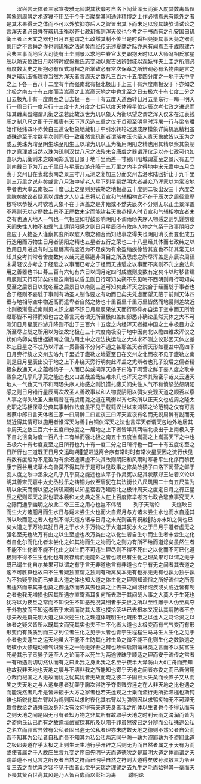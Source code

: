 <!-- { "loadSidebar": true } -->
　　汉兴言天体者三家宣夜雅无师説其状靡考自洛下闳营浑天而妄人度其数夀昌仪其象则周髀之术遂寝不用至于今千百嵗矣其间通逹精博之士作必稽焉未有能外之者是其术果得天之体而不可以外欤抑亦后人之智皆出其下而未足以窥其缺欤请试论之言浑天者必曰舜在璿玑玉衡以齐七政玑衡则浑天仪也今考之于书而有之孔安国曰玑衡王者正天文之器也日月五星谓之七政然其制不传当是时舜相尧摄其事因尧之器而察用之不言舜之作也则玑衡之法尚矣而经传无述夏商之际亦未有闻焉至于成周建六官典三事而地官大司徒有土圭测景以求地中春官太史职抱天时以从大师冯相氏掌星辰以防天位致日月以辨时叙保章氏志变动以察吉凶辨封域以观妖祥夫土圭之所测必有度数太史之所抱必有仪式冯相之所掌致必有常次保章之所辨观必有名物由是言之舜之璿玑玉衡理亦当然为浑天者言周天之数凡三百六十五度四分度之一地平天中平之上下各一百八十二度有半而强南北有极北极出于上三十有六度南极没于下亦如之北极之南五十有五度而当嵩高之上嵩高天地之中也北至之日去极六十有七度二分之日去极九十有一度南至之日去极一百一十有五度天道西转日月五星东行一晦一明天行一周日行一度月行十三度十九分度之七用以度天体辨星位定辰次考七政之进退而知其躔离盈缩谓玑衡之法若此故汉世为玑以象天为衡以望之谓之浑天仪宋在江表钱乐之制八尺之衡于元嘉唐有天下淳风造三重之仪于贞观至明皇时浮屠一行与梁令瓉始作经纬四环赤黄白三道设柜象地藏机于中引水转轮迟速成序模象详简机思精粗虽或殊途至于度数星次则同归一致虽然言玑衡者谓璿亦玉也圣人贵天象故皆以玉为之或云美珠为璿至阴生珠至阳生玉以璿为玑以玉为衡用阴阳之精也用其精以察其象制作之意理或当然以珠为玑则汉世八尺之法殆未合唐虞之器谓浑仪足以齐七政可也如直以为玑衡则未之敢闻郑氏言日景于地千里而差一寸颍川阳城谓夏至之景尺有五寸则南戴日下为万五千里日与星辰四游升降于三万里之内半之得地中宋元嘉中五月立表于交州日在表北表南之景三寸开元测之复加三分而交州去洛水陆回折止于九千里则三万里之说非矣或言八月海中望老人星下列星粲然明大者甚众乃浑家以为常没地中者也大率去南极二十度已上之星则见铁勒之地极高五十度则二极出没三十六度之言脱矣故议者疑焉以谓古之人步圭景将以节宣和气辅相物宜不在于辰次之周径重歴数将以恭授人时钦若天象不在于浑盖之是非殆或不然夫辰次不分则无以正圭景浑盖不察则无以定歴数圭景不正歴数未定而能钦若天象恭授人时节宣和气辅相物宜者未之有也通天地人一气也一气相应如桴鼓影响阴阳不调雨旸失序人物感之则饥馑疠疫夭阏失性人物不和乖气上逹阴阳感之则日月星辰罔有攸序人物之气系于政事阴阳之变应于人物圣人谨察其变所以騐人物之和否而知政事之得失也阴阳消长而变化成五行迭用而万物生日月者阴阳之精也五星者五行之荣也二十八星经其体而七政纬之以致用日月进退有时五星躔离有度迟为不足疾为有余盈缩疾徐皆其变也不知其常无以知其变考其常者舍度数何以哉天道緜邈非耳目之所及思虑之所尽浑盖是非辰次周径未昜轻议亦考之于经騐之以事而已考之于经而无违騐之以事而不爽则不刋之良法利用之善器也书曰朞三百有六旬有六日以闰月定四时成嵗则度数有定矣斗以时移昏建月辰则天行可知矣四星迭南皆以昏见则日行可知矣朔不东见晦不西明则月行可知矣夏至之后景日以北冬至之后景日以南则三道可知矣此浑天之説合于经而騐于事者也合于经则不妄騐于事则有功圣人制作要之有功而已矣夫凭虚而望无蔽于前则天体四垂与地相际空中物近髙而逺卑者自然之势也十里百里千里万里皆然而地昜则差故近北则极渐高近南则见未识之星不识日月星辰果依天而行耶抑亦自运于空中而无所附缀耶皆不可得而知也古之善言天者谓无所至极如盖如卵悉非确论虽然天体之大不可测知日月星辰四游升降则不出于三百六十五度之内经浑天者据中国之土中极目力之所至尽占騐之所用以为法故北极在三十六度南极没于地中因南北以瞻四维故浑仪之状如鸟卵矣后世据朔南之偏方用土中之定法执运动之大体求不测之仪形因天体之差殊忘日星之不忒乃以浑盖一贯善否不分何不通之甚耶盖天者谓天形如覆盆中高四下日月旁行绕之交州去洛九千里近于鐡勒之地夏至日在交州之北而夜不见于鐡勒之南则是日月星辰出没于地之上下非绕天旁行明矣此浑盖之尤辨者也孔子没后之儒者精极象数通天人之蕴者杨子一人而已矣或问浑天扬子曰洛下闳营之鲜于妄人度之耿中丞象之几乎几乎莫之能违也又曰盖哉盖哉应难未几也浑天之术其殆密乎哉又云通天地人一气也天气不和雨旸失序人物感之则饥馑扎瘥夭阏失性人气不和愤怒愁怨阴阳感之则日月错行星辰离次故圣人善政事以和人物燮阴阳以弭灾变观天道之顺否以察人事之得失故圣人重焉昔在有虞用尧之道在玑衡以齐七政所以正天文也成周之隆太史职之冯相保章分典其事制作法度虽不见于载籍汉世以来鸿硕之论范铜之仪有可言者蔡中郎曰言天体者三家一曰周髀二曰宣夜三曰浑天宣夜有名而无説周髀有説而无騐近得其情可以施用者惟浑天为善台铜仪浑天之法也言浑天者谓天包地外地居其中周天之数三百六十五度四分度之一居地之上下者皆半其两端北极出于上南极入于下自北徂南为度一百八十二有半而强北极之南五十五度当嵩高之上嵩高天下之中也去极六十有七度夏至之日所行也九十有一度二分之日所行也一百一十有五度冬至之日所行也三道既正日月交运晦朔望进退离合序有常时时有常次星辰因之流行伏见有数有度缩为不足盈为有余迟速满虚不失其故则阴阳和风雨时寒暑平生化序而黎民康宁百谷用成草木鸟兽莫不得其所于是可以见政事之修矣故扬子曰洛下闳营之鲜于妄人度之耿中丞象之几乎几乎莫之能违也故平子作灵宪以纪其状蔡郑王陆着义论以明其善宋元嘉中太史丞钱乐之铸铜为仪至唐犹在其法衡长八尺玑围二十有五尺盖为玑以象天而衡以望之转玑窥衡以知星宿若乃建南北之极计周天之度定日月之行正星辰之纪则浑天之説也职本羲和太史典之圣人在上百度修举考齐七政合騐庶事究天人之际而通乎幽明之故此二帝三王之用心也岂不伟哉
　　列子天瑞论
　　夫燧映日而生火方诸遡月而生水日与燧未尝生火也而火自燃月与方诸未尝生水也而水自逹其所以映而遡之者人也然不得夫燧方诸与日月之末光则虽有祝融防亦末如之何也已矣大道之于万物其犹日月之于水火乎万物之于大道其犹水火之于日月乎道者虚无之强名至无也故万有由之以生至虚也故万类由之以化生者自生尔而生生者未尝生之化者自化尔而化化者未尝化之如其物而生之物而化之则力有所不给而道熄矣虽然生者不能不生化者不能不化由之以生而不可违生理尽则不得不死由之以化而不可已化道极则不得不生生也化也有数存焉而无能外之者也既已有生化之理矣果可以谓之无乎既已谓生化自尔矣果可以谓之有乎言无非道也言有非道也立乎有无之间者其去道之逺不可胜算也故曰不生者疑独直谓之独则有所离矣本无有也亦无无有也孰为独乎孰为不独疑乎独而已矣此大道之体也知大道之体生化之理则知流俗之所好流俗之所恶者适然而来其来也莫之御适然而去其去也莫之止去来之间或徐或疾或乆或近皆有制之者也我无増损也因其所遇亦直寄焉耳复何所去取于其间哉人事之大莫大于生死也犹将以为夜旦之常而不知悦生不知恶死况其细者乎夫世之所以至性雕于人伪至真夺于外物放而不知返者蔽乎末流而防其大原也掇拾荣华已去根本又况认其翦防者不亦悲夫故是篇先明大道之体次述生化之理道体既明生化既形申之以逹人之笃论资之以昧者之疑义皆所以既其文而究其实也夫不生不化者大道也太极变而有气气变而有形形变而有质质到而三才列位者生化之见于大者也青宁生程程生马马生人生化之见于小者也夫逢生之运天地虽大不能不生防其化时虫鱼之微不能不化则生化之数孰逃之哉彼小大修短动殖气识皆生之一物无好丑之辨也故荣启期诵林类之言而不以贫富生死昜其乐子贡晏子逹至人之论而不以死生为两途彼昧乎顺适之理而安于流传之常者一有所遇则切切然认而有之曰此我之身此我之名至乎夜半大泽防山大亡舟而弗知也故我非天地也天地之壊与不壊非我之所能知也寄乎天地之间者亦委之而已吾何用心哉而杞国之人无故而忧之忧其忧者无故而晓之彼二子固已大失矣而长庐子又从而笑之夫天地之与人逺矣愚者犹槩乎胸次得防予夺贵贱穷逹之在人非天地之比也遇之而能洗然者几希是皆未覩乎大方之家者也若夫逹观之士乗而流行无所抵滞槌也斯钝锥也斯鋭化其左臂以为鸡则因以求时夜化其右臂以为弹则因以求鸮炙物无不可理无趣舍故丞之语舜曰汝身非汝有汝何得有夫道夫身者我之所体以生者也今不得认而有之则天地之间是固无可有者知万物之非其所有故取乎天地之时利云雨之滂润而皆为之盗向氏认已而有之故逾垣凿室探其所及以陷于罪虽然彼已之分辨而公私殊途公私之名立而罪富异效有公私者固出盗无公私者理亦未防故天地之徳则不然公者自公而吾不知其为公私者自私而吾不知其为私公私两忘同乎防一孰为盗耶孰为不盗耶此道之极耶夫道存乎太极之上则生天生地行乎开辟之后则无为而自然者属之于天有为而或使者属之于人故庄生言九变之序曰先明乎天而道徳次之是篇明大道之体而谓之天瑞盖道不可见言之所及者自然之符而已明乎自然之符则大道得矣彼孙叔敖三为令尹复三去之而忧喜之容不见于面者此觉乎天瑞之理譬之去九牛之毛而始得其一毫而天下畏其贤百世高其风是乃人皆百嵗而以彭祖为夀
　　聪明论
